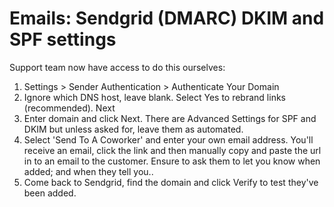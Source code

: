 # Emails: Sendgrid (DMARC) DKIM and SPF settings

Support team now have access to do this ourselves:

1.  Settings \> Sender Authentication \> Authenticate Your Domain
2.  Ignore which DNS host, leave blank. Select Yes to rebrand links
    (recommended). Next
3.  Enter domain and click Next. There are Advanced Settings for SPF and
    DKIM but unless asked for, leave them as automated.
4.  Select 'Send To A Coworker' and enter your own email address. You'll
    receive an email, click the link and then manually copy and paste
    the url in to an email to the customer. Ensure to ask them to let
    you know when added; and when they tell you..
5.  Come back to Sendgrid, find the domain and click Verify to test
    they've been added.
